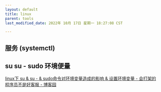 ```yaml
---
layout: default
title: linux
parent: tools
last_modified_date: 2022年 10月 17日 星期一 18:27:08 CST

---
```


## 服务 (systemctl)

## su su - sudo 环境便量

[linux下 su &amp; su - &amp; sudo命令对环境变量造成的影响 &amp; 设置环境变量 - 会打架的程序员不是好客服 - 博客园](https://www.cnblogs.com/doggod/p/13391811.html#:~:text=%E4%BD%BF%E7%94%A8su%E4%B8%8D%E5%8A%A0%E4%BB%BB%E4%BD%95%E5%8F%82%E6%95%B0%EF%BC%8C%E9%BB%98%E8%AE%A4%E6%98%AF%E5%88%87%E6%8D%A2%E5%88%B0root%E7%94%A8%E6%88%B7%EF%BC%8C%E4%B8%8D%E5%8F%98%E7%8E%AF%E5%A2%83%E5%8F%98%E9%87%8F%20%E4%BD%BF%E7%94%A8su,%E2%80%93%20%E6%99%AE%E9%80%9A%E7%94%A8%E6%88%B7%E5%88%87%E6%8D%A2%E5%88%B0root%E7%94%A8%E6%88%B7%EF%BC%8C%E6%94%B9%E5%8F%98%E7%8E%AF%E5%A2%83%E5%8F%98%E9%87%8F)
